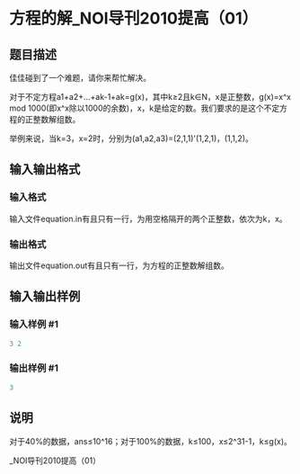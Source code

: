 # 方程的解_NOI导刊2010提高（01）

## 题目描述

佳佳碰到了一个难题，请你来帮忙解决。

对于不定方程a1+a2+…+ak-1+ak=g(x)，其中k≥2且k∈N，x是正整数，g(x)=x^x mod 1000(即x^x除以1000的余数)，x，k是给定的数。我们要求的是这个不定方程的正整数解组数。

举例来说，当k=3，x=2时，分别为(a1,a2,a3)=(2,1,1)'(1,2,1)，(1,1,2)。

## 输入输出格式

### 输入格式

输入文件equation.in有且只有一行，为用空格隔开的两个正整数，依次为k，x。

### 输出格式

输出文件equation.out有且只有一行，为方程的正整数解组数。

## 输入输出样例

### 输入样例 #1

```cpp
3 2
```


### 输出样例 #1

```cpp
3
```


## 说明

对于40%的数据，ans≤10^16；对于100%的数据，k≤100，x≤2^31-1，k≤g(x)。

\_NOI导刊2010提高（01）

